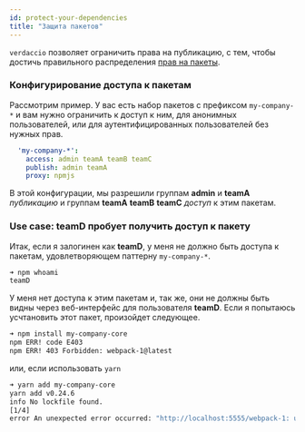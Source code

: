 ```yaml
---
id: protect-your-dependencies
title: "Защита пакетов"
---
```


`verdaccio` позволяет ограничить права на публикацию, с тем, чтобы достичь правильного распределения [прав на пакеты](packages).

### Конфигурирование доступа к пакетам

Рассмотрим пример. У вас есть набор пакетов с префиксом `my-company-*` и вам нужно ограничить к доступ к ним, для анонимных пользователей, или для аутентифицированных пользователей без нужных прав.

```yaml
  'my-company-*':
    access: admin teamA teamB teamC
    publish: admin teamA
    proxy: npmjs
```

В этой конфигурации, мы разрешили группам **admin** и **teamA** *публикацию* и группам **teamA** **teamB** **teamC** *доступ* к этим пакетам.

### Use case: teamD пробует получить доступ к пакету

Итак, если я залогинен как **teamD**, у меня не должно быть доступа к пакетам, удовлетворяющем паттерну `my-company-*`.

```bash
➜ npm whoami
teamD
```

У меня нет доступа к этим пакетам и, так же, они не должны быть видны через веб-интерфейс для пользователя **teamD**. Если я попытаюсь усчтановить этот пакет, произойдет следующее.

```bash
➜ npm install my-company-core
npm ERR! code E403
npm ERR! 403 Forbidden: webpack-1@latest
```

или, если использовать `yarn`

```bash
➜ yarn add my-company-core
yarn add v0.24.6
info No lockfile found.
[1/4] 
error An unexpected error occurred: "http://localhost:5555/webpack-1: unregistered users are not allowed to access package my-company-core".
```